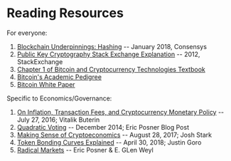 # Reading Resources

For everyone:
1. [Blockchain Underpinnings: Hashing](https://medium.com/@ConsenSys/blockchain-underpinnings-hashing-7f4746cbd66b) -- January 2018, Consensys
2. [Public Key Cryptography Stack Exchange Explanation](https://security.stackexchange.com/questions/25741/how-can-i-explain-the-concept-of-public-and-private-keys-without-technical-jargo) -- 2012, StackExchange
3. [Chapter 1 of Bitcoin and Cryptocurrency Technologies Textbook](http://bitcoinbook.cs.princeton.edu/)
4. [Bitcoin's Academic Pedigree](https://queue.acm.org/detail.cfm?id=3136559)
5. [Bitcoin White Paper](https://bitcoin.org/bitcoin.pdf)

Specific to Economics/Governance:
1. [On Inflation, Transaction Fees, and Cryptocurrency Monetary Policy](https://blog.ethereum.org/2016/07/27/inflation-transaction-fees-cryptocurrency-monetary-policy/) -- July 27, 2016; Vitalik Buterin
2. [Quadratic Voting](http://ericposner.com/quadratic-voting/) -- December 2014; Eric Posner Blog Post
3. [Making Sense of Cryptoeconomics](https://medium.com/l4-media/making-sense-of-cryptoeconomics-c6455776669) -- August 28, 2017; Josh Stark
4. [Token Bonding Curves Explained](https://medium.com/@justingoro/token-bonding-curves-explained-7a9332198e0e) -- April 30, 2018; Justin Goro
5. [Radical Markets](http://radicalmarkets.com) -- Eric Posner & E. GLen Weyl